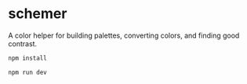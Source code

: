 # schemer

A color helper for building palettes, converting colors, and finding good contrast.

```sh
npm install

npm run dev
```
